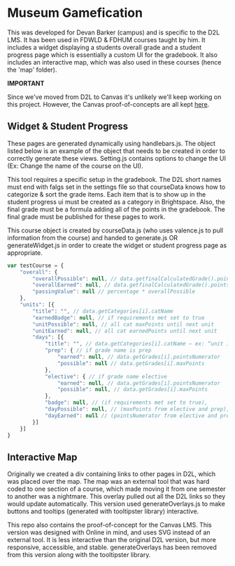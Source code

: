 # Museum Gamefication

This was developed for Devan Barker (campus) and is specific to the D2L LMS. It has been used in FDWLD & FDHUM courses taught by him. It includes a widget displaying a students overall grade and a student progress page which is essentially a custom UI for the gradebook. It also includes an interactive map, which was also used in these courses (hence the 'map' folder).

**IMPORTANT**

Since we've moved from D2L to Canvas it's unlikely we'll keep working on this project. However, the Canvas proof-of-concepts are all kept [here](https://byui.instructure.com/courses/10784/modules).

## Widget & Student Progress ##

These pages are generated dynamically using handlebars.js. The object listed below is an example of  the object that needs to be created in order to correctly generate these views. Setting.js contains options to change the UI (Ex: Change the name of the course on the UI).

This tool requires a specific setup in the gradebook. The D2L short names must end with falgs set in the settings file so that courseData knows how to categorize & sort the grade items. Each item that is to show up in the student progress ui must be created as a category in Brightspace. Also, the final grade must be a formula adding all of the points in the gradebook. The final grade must be published for these pages to work.

This course object is created by courseData.js (who uses valence.js to pull information from the course) and handed to generate.js OR generateWidget.js in order to create the widget or student progress page as appropriate.

``` js
var testCourse = {
    "overall": {
        "overallPossible": null, // data.getfinalCalculatedGrade().pointsDenominator
        "overallEarned": null, // data.getfinalCalculatedGrade().pointsNumerator
        "passingValue": null // percentage * overallPossible
    },
    "units": [{
        "title": "", // data.getCategories[i].catName
        "earnedBadge": null, // if requirements met set to true
        "unitPossible": null, // all cat maxPoints until next unit
        "unitEarned": null, // all cat earnedPoints until next unit
        "days": [{
            "title": "", // data.getCategories[i].catName – ex: “unit 1 day1”
            "prep": { // if grade name is prep
                "earned": null, // data.getGrades[i].pointsNumerator
                "possible": null // data.getGrades[i].maxPoints
            },
            "elective": { // if grade name elective
                "earned": null, // data.getGrades[i].pointsNumerator
                "possible": null, // data.getGrades[i].maxPoints
            },
            "badge": null, // (if requirements met set to true),
            "dayPossible": null, // (maxPoints from elective and prep),
            "dayEarned": null // (pointsNumerator from elective and prep)
        }]
    }]
}
```

## Interactive Map ##

Originally we created a div containing links to other pages in D2L, which was placed over the map. The map was an external tool that was hard coded to one section of a course, which made moving it from one semester to another was a nightmare. This overlay pulled out all the D2L links so they would update automatically. This version used generateOverlays.js to make buttons and tooltips (generated with tooltipster library) interactive.

This repo also contains the proof-of-concept for the Canvas LMS. This version was designed with Online in mind, and uses SVG instead of an external tool. It is less interactive than the original D2L version, but more responsive, accessible, and stable. generateOverlays has been removed from this version along with the tooltipster library.